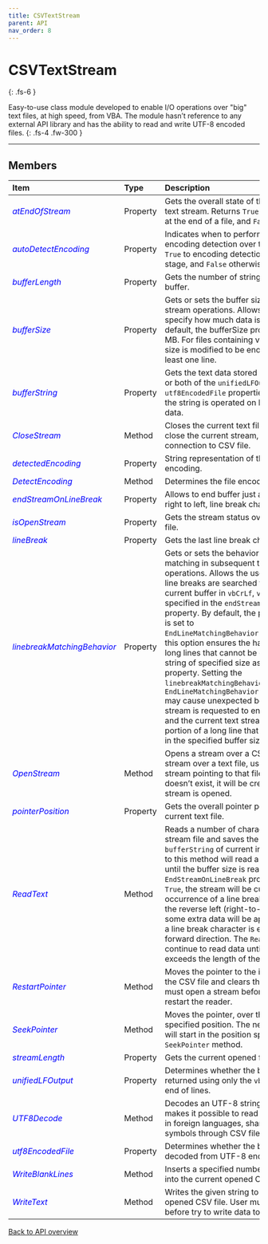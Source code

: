```yaml
---
title: CSVTextStream
parent: API
nav_order: 8
---
```


# CSVTextStream
{: .fs-6 }

Easy-to-use class module developed to enable I/O operations over "big" text files, at high speed, from VBA. The module hasn’t reference to any external API library and has the ability to read and write UTF-8 encoded files.
{: .fs-4 .fw-300 }

---

## Members

<table>
<thead>
<tr>
<th style="text-align: left;">Item</th>
<th style="text-align: left;">Type</th>
<th style="text-align: left;">Description</th>
</tr>
</thead>
<tbody>
<tr>
<td style="text-align: left; color:blue;"><em>atEndOfStream</em></td>
<td style="text-align: left;">Property</td>
<td style="text-align: left;">Gets the overall state of the pointer on the text stream. Returns <code>True</code> if the file pointer is at the end of a file, and <code>False</code> otherwise.</td>
</tr>
<tr>
<td style="text-align: left; color:blue;"><em>autoDetectEncoding</em></td>
<td style="text-align: left;">Property</td>
<td style="text-align: left;">Indicates when to perform automatic encoding detection over the target file. Use <code>True</code> to encoding detection at stream open stage, and <code>False</code> otherwise.</td>
</tr>
<tr>
<td style="text-align: left; color:blue;"><em>bufferLength</em></td>
<td style="text-align: left;">Property</td>
<td style="text-align: left;">Gets the number of string characters in the buffer.</td>
</tr>
<tr>
<td style="text-align: left; color:blue;"><em>bufferSize</em></td>
<td style="text-align: left;">Property</td>
<td style="text-align: left;">Gets or sets the buffer size, in MB, for text stream operations. Allows the user to specify how much data is read at a time. By default, the bufferSize property is set to 0.5 MB. For files containing very long lines, the size is modified to be enough to contain at least one line.</td>
</tr>
<tr>
<td style="text-align: left; color:blue;"><em>bufferString</em></td>
<td style="text-align: left;">Property</td>
<td style="text-align: left;">Gets the text data stored in the buffer. If one or both of the <code>unifiedLFOutput</code> and <code>utf8EncodedFile</code> properties are set to <code>True</code>, the string is operated on before returning data.</td>
</tr>
<tr>
<td style="text-align: left; color:blue;"><em>CloseStream</em></td>
<td style="text-align: left;">Method</td>
<td style="text-align: left;">Closes the current text file stream. After close the current stream, user will lose the connection to CSV file.</td>
</tr>
<tr>
<td style="text-align: left; color:blue;"><em>detectedEncoding</em></td>
<td style="text-align: left;">Property</td>
<td style="text-align: left;">String representation of the auto-detected encoding.</td>
</tr>
<tr>
<td style="text-align: left; color:blue;"><em>DetectEncoding</em></td>
<td style="text-align: left;">Method</td>
<td style="text-align: left;">Determines the file encoding.</td>
</tr>
<tr>
<td style="text-align: left; color:blue;"><em>endStreamOnLineBreak</em></td>
<td style="text-align: left;">Property</td>
<td style="text-align: left;">Allows to end buffer just after the first, from right to left, line break character.</td>
</tr>
<tr>
<td style="text-align: left; color:blue;"><em>isOpenStream</em></td>
<td style="text-align: left;">Property</td>
<td style="text-align: left;">Gets the stream status over the current CSV file.</td>
</tr>
<tr>
<td style="text-align: left; color:blue;"><em>lineBreak</em></td>
<td style="text-align: left;">Property</td>
<td style="text-align: left;">Gets the last line break character read.</td>
</tr>
<tr>
<td style="text-align: left; color:blue;"><em>linebreakMatchingBehavior</em></td>
<td style="text-align: left;">Property</td>
<td style="text-align: left;">Gets or sets the behavior of line break matching in subsequent text stream operations. Allows the user to specify how line breaks are searched for to end the current buffer in <code>vbCrLf</code>, <code>vbCr</code> or <code>vbLf</code> as specified in the <code>endStreamOnLineBreak</code> property. By default, the property property is set to <code>EndLineMatchingBehavior.Bidirectional</code>, this option ensures the handling of files with long lines that cannot be contained in a string of specified size as in the <code>bufferSize</code> property. Setting the <code>linebreakMatchingBehavior</code> property to <code>EndLineMatchingBehavior.OnlyBackwardSense</code> may cause unexpected behavior when the stream is requested to end at a line break and the current text stream contains a portion of a long line that cannot be stored in the specified buffer size.</td>
</tr>
<tr>
<td style="text-align: left; color:blue;"><em>OpenStream</em></td>
<td style="text-align: left;">Method</td>
<td style="text-align: left;">Opens a stream over a CSV file. Before stream over a text file, user must open a stream pointing to that file. If the text file doesn’t exist, it will be created and then a stream is opened.</td>
</tr>
<tr>
<td style="text-align: left; color:blue;"><em>pointerPosition</em></td>
<td style="text-align: left;">Property</td>
<td style="text-align: left;">Gets the overall pointer position over the current text file.</td>
</tr>
<tr>
<td style="text-align: left; color:blue;"><em>ReadText</em></td>
<td style="text-align: left;">Method</td>
<td style="text-align: left;">Reads a number of characters from the stream file and saves the result to the <code>bufferString</code> of current instance. Each call to this method will read a set of characters until the buffer size is reached. If the <code>EndStreamOnLineBreak</code> property is set to <code>True</code>, the stream will be cut off at the first occurrence of a line break (<code>CRLF</code>, <code>CR</code> or <code>LF</code>) in the reverse left (right-to-left) direction or some extra data will be appended to it until a line break character is encountered in the forward direction. The <code>ReadText</code> method will continue to read data until the pointer exceeds the length of the current text file.</td>
</tr>
<tr>
<td style="text-align: left; color:blue;"><em>RestartPointer</em></td>
<td style="text-align: left;">Method</td>
<td style="text-align: left;">Moves the pointer to the initial position of the CSV file and clears the buffer. The user must open a stream before attempting to restart the reader.</td>
</tr>
<tr>
<td style="text-align: left; color:blue;"><em>SeekPointer</em></td>
<td style="text-align: left;">Method</td>
<td style="text-align: left;">Moves the pointer, over the target file, to the specified position. The next I/O operation will start in the position specified with the <code>SeekPointer</code> method.</td>
</tr>
<tr>
<td style="text-align: left; color:blue;"><em>streamLength</em></td>
<td style="text-align: left;">Property</td>
<td style="text-align: left;">Gets the current opened file’s size, in Bytes.</td>
</tr>
<tr>
<td style="text-align: left; color:blue;"><em>unifiedLFOutput</em></td>
<td style="text-align: left;">Property</td>
<td style="text-align: left;">Determines whether the buffer string is returned using only the <code>vbLf</code> character as end of lines.</td>
</tr>
<tr>
<td style="text-align: left; color:blue;"><em>UTF8Decode</em></td>
<td style="text-align: left;">Method</td>
<td style="text-align: left;">Decodes an UTF-8 string. This method makes it possible to read and write CSV files in foreign languages, share mathematical symbols through CSV files and much more.</td>
</tr>
<tr>
<td style="text-align: left; color:blue;"><em>utf8EncodedFile</em></td>
<td style="text-align: left;">Property</td>
<td style="text-align: left;">Determines whether the buffer string is decoded from UTF-8 encoding.</td>
</tr>
<tr>
<td style="text-align: left; color:blue;"><em>WriteBlankLines</em></td>
<td style="text-align: left;">Method</td>
<td style="text-align: left;">Inserts a specified number of blank lines into the current opened CSV file.</td>
</tr>
<tr>
<td style="text-align: left; color:blue;"><em>WriteText</em></td>
<td style="text-align: left;">Method</td>
<td style="text-align: left;">Writes the given string to the current opened CSV file. User must open a stream before try to write data to file.</td>
</tr>
</tbody>
</table>

[Back to API overview](https://ws-garcia.github.io/VBA-CSV-interface/api/)